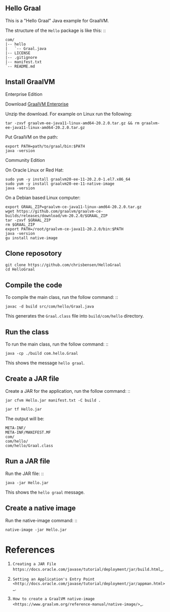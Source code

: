 ## Hello Graal

This is a "Hello Graal" Java example for GraalVM.

The structure of the ``Hello`` package is like this: ::

  ```
  com/
  |-- hello
  |   `-- Graal.java
  |-- LICENSE
  |-- .gitignore
  |-- manifest.txt
  `-- README.md
  ```

## Install GraalVM

Enterprise Edition

   Download [GraalVM Enterprise](https://www.oracle.com/downloads/graalvm-downloads.html)

   Unzip the download. For example on Linux run the following:

   ```
   tar -zxvf graalvm-ee-java11-linux-amd64-20.2.0.tar.gz && rm graalvm-ee-java11-linux-amd64-20.2.0.tar.gz
   ```

   Put GraalVM on the path:

   ```
   export PATH=path/to/graal/bin:$PATH
   java -version
   ```

Community Edition

   On Oracle Linux or Red Hat:
   ```
   sudo yum -y install graalvm20-ee-11-20.2.0-1.el7.x86_64
   sudo yum -y install graalvm20-ee-11-native-image
   java -version
   ```

   On a Debian based Linux computer:

   ```
   export GRAAL_ZIP=graalvm-ce-java11-linux-amd64-20.2.0.tar.gz
   wget https://github.com/graalvm/graalvm-ce-builds/releases/download/vm-20.2.0/$GRAAL_ZIP
   tar -zxvf $GRAAL_ZIP
   rm $GRAAL_ZIP
   export PATH=/root/graalvm-ce-java11-20.2.0/bin:$PATH
   java -version
   gu install native-image
   ```

## Clone reposotory

   ```
   git clone https://github.com/chrisbensen/HelloGraal
   cd HelloGraal
   ```

## Compile the code

To compile the main class, run the follow command: ::

   ```
   javac -d build src/com/hello/Graal.java
   ```

This generates the ``Graal.class`` file into ``build/com/hello`` directory.

## Run the class

To run the main class, run the follow command: ::

   ```
   java -cp ./build com.hello.Graal
   ```

This shows the message ``hello graal``.

## Create a JAR file

Create a JAR for the application, run the follow command: ::

   ```
   jar cfvm Hello.jar manifest.txt -C build .

   jar tf Hello.jar
   ```

The output will be:

   ```
   META-INF/
   META-INF/MANIFEST.MF
   com/
   com/hello/
   com/hello/Graal.class
   ```

## Run a JAR file

Run the JAR file: ::

   ```
   java -jar Hello.jar
   ```

This shows the ``hello graal`` message.

## Create a native image

Run the native-image command: ::

   ```
   native-image -jar Hello.jar
   ```

# References

1. `Creating a JAR File https://docs.oracle.com/javase/tutorial/deployment/jar/build.html`_.

1. `Setting an Application's Entry Point <http://docs.oracle.com/javase/tutorial/deployment/jar/appman.html>`_.

1. `How to create a GraalVM native-image <https://www.graalvm.org/reference-manual/native-image/>`_.
